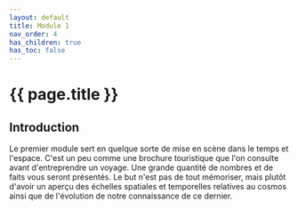 ```yaml
---
layout: default
title: Module 1
nav_order: 4
has_children: true
has_toc: false
---
```


# {{ page.title }}



## Introduction

Le premier module sert en quelque sorte de mise en scène dans le temps et l'espace. C'est un peu comme une brochure touristique que l'on consulte avant d'entreprendre un voyage. Une grande quantité de nombres et de faits vous seront présentés. Le but n'est pas de tout mémoriser, mais plutôt d'avoir un aperçu des échelles spatiales et temporelles relatives au cosmos ainsi que de l'évolution de notre connaissance de ce dernier.
